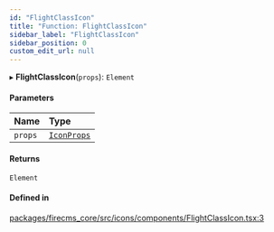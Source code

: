 ```yaml
---
id: "FlightClassIcon"
title: "Function: FlightClassIcon"
sidebar_label: "FlightClassIcon"
sidebar_position: 0
custom_edit_url: null
---
```


▸ **FlightClassIcon**(`props`): `Element`

#### Parameters

| Name | Type |
| :------ | :------ |
| `props` | [`IconProps`](../types/IconProps.md) |

#### Returns

`Element`

#### Defined in

[packages/firecms_core/src/icons/components/FlightClassIcon.tsx:3](https://github.com/FireCMSco/firecms/blob/d45f3739/packages/firecms_core/src/icons/components/FlightClassIcon.tsx#L3)
